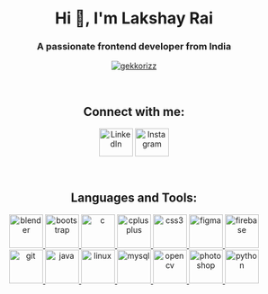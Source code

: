 <h1 align="center">Hi 👋, I'm Lakshay Rai</h1>
<h3 align="center">A passionate frontend developer from India</h3>

<p align="center"> <a href="https://github.com/ryo-ma/github-profile-trophy"><img src="https://github-profile-trophy.vercel.app/?username=gekkorizz" alt="gekkorizz" /></a> </p>

<br/><h2 align="center">Connect with me:</h2>
<p align="center">
<a href="https://linkedin.com/in/lakshay-rai-3b6889258" target="blank"><img align="center" src="https://upload.wikimedia.org/wikipedia/commons/8/81/LinkedIn_icon.svg" alt="LinkedIn" height="50" width="60" /></a>
<a href="https://instagram.com/itz_lak_shay_12" target="blank"><img align="center" src="https://upload.wikimedia.org/wikipedia/commons/9/96/Instagram.svg" alt="Instagram" height="50" width="60" /></a>
</p>

<br/><h2 align="center">Languages and Tools:</h2>
<p align="center"> <a href="https://www.blender.org/" target="_blank" rel="noreferrer"> <img src="https://download.blender.org/branding/community/blender_community_badge_white.svg" alt="blender" width="60" height="60"/> </a>
  <a href="https://getbootstrap.com" target="_blank" rel="noreferrer"> <img src="https://hossaini.gallerycdn.vsassets.io/extensions/hossaini/bootstrap-intellisense/1.1.9/1699026271490/Microsoft.VisualStudio.Services.Icons.Default" alt="bootstrap" width="60" height="60"/> </a>
  <a href="https://www.cprogramming.com/" target="_blank" rel="noreferrer"> <img src="https://upload.wikimedia.org/wikipedia/commons/thumb/1/18/C_Programming_Language.svg/1853px-C_Programming_Language.svg.png" alt="c" width="60" height="60"/> </a> 
  <a href="https://www.w3schools.com/cpp/" target="_blank" rel="noreferrer"> <img src="https://upload.wikimedia.org/wikipedia/commons/thumb/1/18/ISO_C%2B%2B_Logo.svg/1822px-ISO_C%2B%2B_Logo.svg.png" alt="cplusplus" width="60" height="60"/> </a> 
  <a href="https://www.w3schools.com/css/" target="_blank" rel="noreferrer"> <img src="https://miro.medium.com/v2/resize:fit:1400/1*TTM5AleQfFJ-mItttJROdg.jpeg" alt="css3" width="60" height="60"/> </a> 
  <a href="https://www.figma.com/" target="_blank" rel="noreferrer"> <img src="https://www.vectorlogo.zone/logos/figma/figma-icon.svg" alt="figma" width="60" height="60"/> </a> 
  <a href="https://firebase.google.com/" target="_blank" rel="noreferrer"> <img src="https://www.vectorlogo.zone/logos/firebase/firebase-icon.svg" alt="firebase" width="60" height="60"/> </a> 
  <a href="https://git-scm.com/" target="_blank" rel="noreferrer"> <img src="https://www.vectorlogo.zone/logos/git-scm/git-scm-icon.svg" alt="git" width="60" height="60"/> </a>  
  <a href="https://www.java.com" target="_blank" rel="noreferrer"> <img src="https://nerdysoft.com/wp-content/uploads/2021/11/java-14-1.svg" alt="java" width="60" height="60"/> </a> 
  <a href="https://www.linux.org/" target="_blank" rel="noreferrer"> <img src="https://upload.wikimedia.org/wikipedia/commons/d/dd/Linux_logo.jpg" alt="linux" width="60" height="60"/> </a> 
  <a href="https://www.mysql.com/" target="_blank" rel="noreferrer"> <img src="https://miro.medium.com/v2/resize:fit:1400/1*TTM5AleQfFJ-mItttJROdg.jpeg" alt="mysql" width="60" height="60"/> </a> 
  <a href="https://opencv.org/" target="_blank" rel="noreferrer"> <img src="https://www.vectorlogo.zone/logos/opencv/opencv-icon.svg" alt="opencv" width="60" height="60"/> </a> 
  <a href="https://www.photoshop.com/en" target="_blank" rel="noreferrer"> <img src="https://cdn.pixabay.com/photo/2021/02/03/12/35/photoshop-5977809_960_720.png" alt="photoshop" width="60" height="60"/> </a> 
  <a href="https://www.python.org" target="_blank" rel="noreferrer"> <img src="https://upload.wikimedia.org/wikipedia/commons/thumb/c/c3/Python-logo-notext.svg/800px-Python-logo-notext.svg.png" alt="python" width="60" height="60"/> </a> 

<br>

